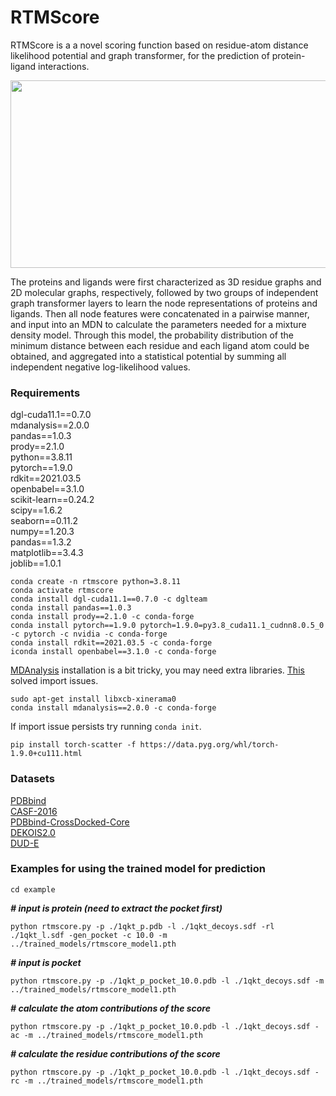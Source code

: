 # RTMScore

RTMScore is a a novel scoring function based on residue-atom distance likelihood potential and graph transformer, for the prediction of protein-ligand interactions. 
<div align=center>
<img src="https://github.com/sc8668/RTMScore/blob/main/121.jpg" width="600px" height="300px">
</div> 

The proteins and ligands were first characterized as 3D residue graphs and 2D molecular graphs, respectively, followed by two groups of independent graph transformer layers to learn the node representations of proteins and ligands. Then all node features were concatenated in a pairwise manner, and input into an MDN to calculate the parameters needed for a mixture density model. Through this model, the probability distribution of the minimum distance between each residue and each ligand atom could be obtained, and aggregated into a statistical potential by summing all independent negative log-likelihood values.

### Requirements
dgl-cuda11.1==0.7.0   
mdanalysis==2.0.0    
pandas==1.0.3   
prody==2.1.0   
python==3.8.11   
pytorch==1.9.0   
rdkit==2021.03.5   
openbabel==3.1.0    
scikit-learn==0.24.2    
scipy==1.6.2   
seaborn==0.11.2   
numpy==1.20.3    
pandas==1.3.2   
matplotlib==3.4.3   
joblib==1.0.1   

```
conda create -n rtmscore python=3.8.11
conda activate rtmscore
conda install dgl-cuda11.1==0.7.0 -c dglteam
conda install pandas==1.0.3
conda install prody==2.1.0 -c conda-forge
conda install pytorch==1.9.0 pytorch=1.9.0=py3.8_cuda11.1_cudnn8.0.5_0 -c pytorch -c nvidia -c conda-forge
conda install rdkit==2021.03.5 -c conda-forge
iconda install openbabel==3.1.0 -c conda-forge
```

[MDAnalysis](https://www.mdanalysis.org) installation is a bit tricky, you may need extra libraries. [This](https://github.com/maxscheurer/pycontact/issues/81) solved import issues.
```
sudo apt-get install libxcb-xinerama0
conda install mdanalysis==2.0.0 -c conda-forge
```
If import issue persists try running `conda init`.

```
pip install torch-scatter -f https://data.pyg.org/whl/torch-1.9.0+cu111.html
```

### Datasets
[PDBbind](http://www.pdbbind.org.cn)    
[CASF-2016](http://www.pdbbind.org.cn)    
[PDBbind-CrossDocked-Core](https://zenodo.org/record/5525936)      
[DEKOIS2.0](https://zenodo.org/record/6623202)       
[DUD-E](https://zenodo.org/record/6623202)

### Examples for using the trained model for prediction
```
cd example
```
___# input is protein (need to extract the pocket first)___
```
python rtmscore.py -p ./1qkt_p.pdb -l ./1qkt_decoys.sdf -rl ./1qkt_l.sdf -gen_pocket -c 10.0 -m ../trained_models/rtmscore_model1.pth
```
___# input is pocket___
```
python rtmscore.py -p ./1qkt_p_pocket_10.0.pdb -l ./1qkt_decoys.sdf -m ../trained_models/rtmscore_model1.pth
```
___# calculate the atom contributions of the score___
```
python rtmscore.py -p ./1qkt_p_pocket_10.0.pdb -l ./1qkt_decoys.sdf -ac -m ../trained_models/rtmscore_model1.pth
```
___# calculate the residue contributions of the score___
```
python rtmscore.py -p ./1qkt_p_pocket_10.0.pdb -l ./1qkt_decoys.sdf -rc -m ../trained_models/rtmscore_model1.pth
```







